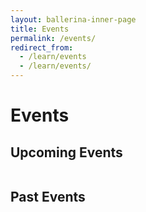 ```yaml
---
layout: ballerina-inner-page
title: Events
permalink: /events/
redirect_from:
  - /learn/events
  - /learn/events/
---
```


<script src="/js/events.js"></script>
<link rel="stylesheet" href="/css/events-page.css">

<h1>Events</h1>

<!-- <h2>No upcoming events</h2> -->

<!-- ## Meetups -->

<!-- <table class="cEventTable cMeetupsList">
 <tr>
    <td class="cEventDateContainer"><span class="cEventDate">January 21, 2019 </span>6:30 PM to 8:30 PM
            <p class="cEventLocation">1061 Budapest, Paulay Ede u. 12. Budapest</p>
        </td>
        <td class="cEventDetail"><a target="_blank" href="https://www.meetup.com/Microservices-Budapest-Meetup/events/257128863/"><h4> Microservices Meetup</h4></a>
      </td>
        <td class="cEventURL"><a class="cEventRegistration" href="https://www.meetup.com/Microservices-Budapest-Meetup/events/257128863/" target="_blank">Register Now</a></td>
</tr>

</table>  -->

<!-- ## No upcoming events -->

<h2>Upcoming Events</h2>


<table class="cEventTable cConferencesList" style="width:100%;">      
                      <tr class="event-expiry" style="display:none" data-expiry="March 10, 2020 12:00:00">
                    <td class="cEventDateContainer"><span class="cEventDate">March 10, 2020</span>
                      <p class="cEventLocation">San Jose, California, USA</p>
                      </td>
                      <td class="cEventDetail"><a target="_blank" href="https://www.meetup.com/Kubernetes-for-Developers"><h4>Kubernetes for Developers Meetup</h4></a>
                          <h5>Ballerinas & Zebras in Kubernetes</h5>
                        <b>Lakmal Warusawithana,</b> Senior Director of Developer Relations, WSO2
                 </td>
               <td class="cEventURL"><a class="cEventRegistration" href="https://www.meetup.com/Kubernetes-for-Developers/events/268523459/" target="_blank">More Info</a></td> 
                  </tr>
                  <tr class="event-expiry" style="display:none" data-expiry="March 26, 2020 12:00:00">
                    <td class="cEventDateContainer"><span class="cEventDate">March 24 - 26, 2020</span>
                      <p class="cEventLocation">Vilnius, Lithuania</p>
                      </td>
                      <td class="cEventDetail"><a target="_blank" href="https://devopspro.lt/"><h4>DevOps Pro Europe 2020</h4></a>
                          <h5>[Talk] Ballerina: The Cloud-Native and DevOps Friendly Programming Language</h5>
                          <h5>[Workshop] Ballerina: Cloud Native Middleware as a Programming Language</h5>
                           <b>Anjana Fernando,</b> Director of Developer Relations, WSO2
                 </td>
               <td class="cEventURL"><a class="cEventRegistration" href="https://devopspro.lt/anjana-fernando/" target="_blank">More Info</a></td> 
                  </tr>
                  <tr class="event-expiry" style="display:none" data-expiry="May 05, 2020 12:00:00">
                    <td class="cEventDateContainer"><span class="cEventDate">May 4 - 5, 2020</span>
                      <p class="cEventLocation">Seattle, Washington, USA</p>
                      </td>
                      <td class="cEventDetail"><a target="_blank" href="https://www.developerweek.com/CloudEdition/"><h4>DeveloperWeek Seattle: Cloud Edition</h4></a>
                        <h5>Code to Kubernetes: Languages of Infrastructure</h5>
                            <b>Sameera Jayasoma,</b> Senior Director, WSO2
                 </td>
               <td class="cEventURL"><a class="cEventRegistration" href="https://qconsp.com/schedule/sp2020/tabular" target="_blank">More Info</a></td> 
                  </tr>
                <tr class="event-expiry" style="display:none" data-expiry="May 06, 2020 12:00:00">
                    <td class="cEventDateContainer"><span class="cEventDate">May 4 - 6, 2020</span>
                      <p class="cEventLocation">São Paulo, Brazil</p>
                      </td>
                      <td class="cEventDetail"><a target="_blank" href="https://qconsp.com/"><h4>QCon São Paulo</h4></a>
                        <h5></h5>
                            <b>Nuwan Bandara,</b> Senior Director - Solutions Architecture, WSO2
                 </td>
               <td class="cEventURL"><a class="cEventRegistration" href="https://qconsp.com/schedule/sp2020/tabular" target="_blank">More Info</a></td> 
                  </tr>
                  <tr class="event-expiry" style="display:none" data-expiry="May 28, 2020 12:00:00">
                    <td class="cEventDateContainer"><span class="cEventDate">May 28, 2020</span>
                      <p class="cEventLocation">San Diego, California, USA</p>
                      </td>
                      <td class="cEventDetail"><a target="_blank" href="https://www.meetup.com/San-Diego-Cloud-Native-Computing-Meetup"><h4>San Diego Cloud Native Computing Meetup</h4></a>
                        <h5>Ballerina – An Open-Source, Cloud-Native Programming Language for Microservices</h5>
                        <b>Anjana Fernando,</b> Director of Developer Relations, WSO2
                 </td>
               <td class="cEventURL"><a class="cEventRegistration" href="https://www.meetup.com/San-Diego-Cloud-Native-Computing-Meetup/events/268618473/" target="_blank">More Info</a></td> 
                  </tr>
                    <tr class="event-expiry" style="display:none" data-expiry="July 16, 2020 12:00:00">
                    <td class="cEventDateContainer"><span class="cEventDate">July 13 - 16, 2020</span>
                      <p class="cEventLocation">Portland, Oregano, USA</p>
                      </td>
                      <td class="cEventDetail"><a target="_blank" href="https://conferences.oreilly.com/oscon/oscon-or"><h4>O'Reilly Open Source Software Conference</h4></a>
                        <h5>Intensely Simplify Your Microservices Development with Ballerina</h5>
                        <b>Sameera Jayasoma,</b> Senior Director, WSO2
                 </td>
               <td class="cEventURL"><a class="cEventRegistration" href="https://conferences.oreilly.com/oscon/oscon-or/public/content/about" target="_blank">More Info</a></td> 
                  </tr>
  
                  
</table>

<h2>Past Events</h2>


<table class="cEventTable cConferencesList" style="width:100%;">  
                    <tr class="event-expiry" style="display:none" data-expiry="February 16, 2020 12:00:00">
                    <td class="cEventDateContainer"><span class="cEventDate">February 12 - 16, 2020</span>
                      <p class="cEventLocation">San Francisco, California, USA</p>
                      </td>
                      <td class="cEventDetail"><a target="_blank" href="https://www.developerweek.com/"><h4>DeveloperWeek 2020</h4></a>
                          <h5>Conquering Network-Distributed Applications Using the Ballerina Programming Language</h5>
                        <b>Anjana Fernando,</b> Director of Developer Relations, WSO2
                 </td>
               <td class="cEventURL"><a class="cEventRegistration" href="https://www.slideshare.net/BallerinaLang/developerweek-2020-conquering-network-distributed-applications-using-ballerina" target="_blank">View Slides</a></td> 
                  </tr>
                  <tr class="event-expiry" style="display:none" data-expiry="">
                    <td class="cEventDateContainer"><span class="cEventDate">December 12, 2019</span>
                      <p class="cEventLocation">Mountain View, California, USA</p>
                      </td>
                      <td class="cEventDetail"><a target="_blank" href="https://www.meetup.com/Silicon-Valley-Cloud-Native-and-Kubernetes-Meetup/events/265530711/"><h4>Cloud-Native and Kubernetes Meetup in Silicon Valley</h4></a>
                          <h5>An Introduction to the Ballerina Programming Language</h5>
                        <b>Anjana Fernando,</b> Director of Developer Relations - CTO Office, WSO2
                 </td>
               <td class="cEventURL"><a class="cEventRegistration" href="https://www.slideshare.net/BallerinaLang/cloudnative-and-kubernetes-meetup-in-silicon-valley-ballerina-cloud-native-programming-language" target="_blank">View Slides</a></td> 
                  </tr>
                  <tr class="event-expiry" style="display:none" data-expiry="">
                    <td class="cEventDateContainer"><span class="cEventDate">December 10 - 11, 2019</span>
                      <p class="cEventLocation">Paris, France</p>
                      </td>
                      <td class="cEventDetail"><a target="_blank" href="https://www.opensourcesummit.paris/"><h4>Paris Open Source Summit</h4></a>
                          <h5>Ballerina - A Modern Cloud-based Open Source Programming Language</h5>
                           <b>Paul Fremantle,</b> CTO and Co-founder, WSO2
                 </td>
               <td class="cEventURL"><a class="cEventRegistration" href="https://www.opensourcesummit.paris/" target="_blank">More Info</a></td> 
                  </tr>
                  <tr class="event-expiry" style="display:none" data-expiry="">
                    <td class="cEventDateContainer"><span class="cEventDate">December 5, 2019</span>
                      <p class="cEventLocation">San Jose, California, USA</p>
                      </td>
                      <td class="cEventDetail"><a target="_blank" href="https://www.meetup.com/downtown-san-jose-devops/events/265982303/"><h4>Downtown San Jose DevOps Meetup</h4></a>
                          <h5>Ballerina - A Programming Language for Cloud and DevOps</h5>
                        <b>Anjana Fernando,</b> Director of Developer Relations - CTO Office, WSO2
                 </td>
               <td class="cEventURL"><a class="cEventRegistration" href="https://www.slideshare.net/BallerinaLang/downtown-san-jose-devops-meetup-ballerina-a-programming-language-for-cloud-and-devops-221963732" target="_blank">View Slides</a></td> 
                  </tr>
                  <tr class="event-expiry" style="display:none" data-expiry="">
                    <td class="cEventDateContainer"><span class="cEventDate">November 7, 2019</span>
                      <p class="cEventLocation">London, UK</p>
                      </td>
                      <td class="cEventDetail"><a target="_blank" href="https://wso2.com/integration-summit/london-2019/"><h4>WSO2 Summit London</h4></a>
                          <h5>Ballerina — Cloud-native Middleware as a Programming Language</h5>
                        <b>Mauro Niewolski,</b> Senior Solutions Engineer, WSO2
                 </td>
               <td class="cEventURL"><a class="cEventRegistration" href="https://wso2.com/library/summit/2019/11/wso2-integration-summit-london-2019-ballerina-cloud-native-middleware-as-a-programming-language/" target="_blank">View Video</a></td> 
                  </tr>
                  <tr class="event-expiry" style="display:none" data-expiry="">
                    <td class="cEventDateContainer"><span class="cEventDate">November 5 - 7, 2019</span>
                      <p class="cEventLocation">Austin, Texas, USA</p>
                      </td>
                      <td class="cEventDetail"><a target="_blank" href="https://developerweekaustin2019.sched.com/"><h4>DeveloperWeek Austin</h4></a>
                          <h5>Microservices in Practice with Ballerina, Kubernetes and Istio</h5>
                        <b>Lakmal Warusawithana,</b> Senior Director of Developer Relations - CTO Office, WSO2
                 </td>
               <td class="cEventURL"><a class="cEventRegistration" href="https://www.slideshare.net/BallerinaLang/developerweek-austin-2019-microservices-in-practice-with-ballerina-kubernetes-and-istio" target="_blank">View Slides</a></td> 
                  </tr>
                  <tr class="event-expiry" style="display:none" data-expiry="">
                    <td class="cEventDateContainer"><span class="cEventDate">November 5, 2019</span>
                      <p class="cEventLocation">Bern, Switzerland</p>
                      </td>
                      <td class="cEventDetail"><a target="_blank" href="https://wso2.com/integration-summit/bern-2019/"><h4>WSO2 Summit Bern</h4></a>
                          <h5>Ballerina — Cloud-native Middleware as a Programming Language</h5>
                        <b>Paul Fremantle,</b> CTO and Co-founder, WSO2
                 </td>
               <td class="cEventURL"><a class="cEventRegistration" href="https://www.slideshare.net/wso2.org/wso2-integration-summit-bern-2019-ballerina-cloudnative-middleware-as-a-programming-language" target="_blank">View Slides</a></td> 
                  </tr>
                  <tr class="event-expiry" style="display:none" data-expiry="">
                    <td class="cEventDateContainer"><span class="cEventDate">November 5, 2019</span>
                      <p class="cEventLocation">Colombo, Sri Lanka</p>
                      </td>
                      <td class="cEventDetail"><a target="_blank" href="https://www.meetup.com/java-colombo/events/265738162/"><h4>Java Colombo Meetup</h4></a>
                          <h5>The better java for Java microservice developers</h5>
                        <b>Sanjiva Weerawarana,</b> Founder and CEO, WSO2
                 </td>
               <td class="cEventURL"><a class="cEventRegistration" href="https://www.youtube.com/watch?v=tZwOl01x8TU" target="_blank">View Video</a></td>
                  </tr>
                  <tr class="event-expiry" style="display:none" data-expiry="">
                    <td class="cEventDateContainer"><span class="cEventDate">October 8 - 10, 2019</span>
                      <p class="cEventLocation">San Jose, California, USA</p>
                      </td>
                      <td class="cEventDetail"><a target="_blank" href="https://apiworld.co/"><h4>API World</h4></a>
                          <h5>Efficient Microservices Deployment Pipelines</h5>
                        <b>Anjana Fernando,</b> Director of Developer Relations - CTO Office, WSO2
                 </td>
               <td class="cEventURL"><a class="cEventRegistration" href="https://files.devnetwork.cloud/APIWorld/presentations/2019/Anjana_Fernando.pdf" target="_blank">View Slides</a></td>
                  </tr>
                  <tr class="event-expiry" style="display:none" data-expiry="">
                    <td class="cEventDateContainer"><span class="cEventDate">October 8, 2019</span>
                      <p class="cEventLocation">San Francisco, California, USA</p>
                      </td>
                      <td class="cEventDetail"><a target="_blank" href="https://wso2.com/integration-summit/sanfrancisco-2019/"><h4>WSO2 Summit San Francisco</h4></a>
                          <h5>Ballerina — Cloud-native Middleware as a Programming Language</h5>
                        <b>Sameera Jayasoma,</b> Senior Director, WSO2
                 </td>
               <td class="cEventURL"><a class="cEventRegistration" href="https://wso2.com/library/summit/2019/10/wso2-integration-summit-sanfrancisco-2019-ballerina-cloud-native-middleware-as-a-programming-language/" target="_blank">View Video</a></td>
                  </tr>
                  <tr class="event-expiry" style="display:none" data-expiry="">
                    <td class="cEventDateContainer"><span class="cEventDate">September 26, 2019</span>
                      <p class="cEventLocation">Columbus, USA</p>
                      </td>
                      <td class="cEventDetail"><a target="_blank" href="https://www.meetup.com/columbus-microservices/events/264064167/"><h4>Columbus Microservices Meetup</h4></a>
                          <h5>Effective Microservices Development with Ballerina</h5>
                        <b>Anjana Fernando,</b> Director of Developer Relations - CTO Office, WSO2
                 </td>
               <td class="cEventURL"><a class="cEventRegistration" href="https://www.slideshare.net/lafernando/effective-microservices-development-with-ballerina" target="_blank">View Slides</a></td>
                  </tr>
                  <tr class="event-expiry" style="display:none" data-expiry="">
                    <td class="cEventDateContainer"><span class="cEventDate">September 26, 2019</span>
                      <p class="cEventLocation">Columbus, USA</p>
                      </td>
                      <td class="cEventDetail"><a target="_blank" href="https://www.meetup.com/columbus-microservices/events/264064167/"><h4>Columbus Microservices Meetup</h4></a>
                          <h5>Ballerina in Real-World Use-Case</h5>
                        <b>Glenn Donaldson & Jim Kittle,</b> Ohio State University
                 </td>
               <td class="cEventURL"><a class="cEventRegistration" href="https://www.slideshare.net/secret/AW4Gz2reZ0xNW" target="_blank">View Slides</a></td>
                  </tr>
                  <tr class="event-expiry" style="display:none" data-expiry="">
                    <td class="cEventDateContainer"><span class="cEventDate">September 24, 2019</span>
                      <p class="cEventLocation">New York, USA</p>
                      </td>
                      <td class="cEventDetail"><a target="_blank" href="https://wso2.com/integration-summit/newyork-2019/"><h4>WSO2 Summit New York</h4></a>
                          <h5>Ballerina - Cloud Native Middleware as a Programming Language</h5>
                        <b>Lakmal Warusawithana,</b> Senior Director of Developer Relations - CTO Office, WSO2
                 </td>
               <td class="cEventURL"><a class="cEventRegistration" href="https://www.slideshare.net/wso2.org/wso2-integration-summit-new-york-2019-ballerina-cloud-native-middleware-as-a-programming-language" target="_blank">View Slides</a></td>
                  </tr>
                  <tr class="event-expiry" style="display:none" data-expiry="">
                    <td class="cEventDateContainer"><span class="cEventDate">September 9 - 12, 2019</span>
                      <p class="cEventLocation">Las Vegas, Nevada, USA</p>
                      </td>
                      <td class="cEventDetail"><a target="_blank" href="https://apachecon.com/acna19/s/#/schedule"><h4>ApacheCon North America 2019</h4></a>
                          <h5>Ballerina - Re-inventing Middleware in a Programming Language</h5>
                        <b>Paul Fremantle,</b> CTO and Co-founder, WSO2
                 </td>
               <td class="cEventURL"><a class="cEventRegistration" href="https://www.slideshare.net/BallerinaLang/apachecon-na-2019-reinventing-middleware-in-a-programming-language" target="_blank">View Slides</a></td>
                  </tr>
                  <tr class="event-expiry" style="display:none" data-expiry="">
                    <td class="cEventDateContainer"><span class="cEventDate">September 9 - 12, 2019</span>
                      <p class="cEventLocation">Las Vegas, Nevada, USA</p>
                      </td>
                      <td class="cEventDetail"><a target="_blank" href="https://apachecon.com/acna19/s/#/schedule"><h4>ApacheCon North America 2019</h4></a>
                          <h5>Conquering Network Distributed Applications Using the Ballerina Programming Language</h5>
                        <b>Anjana Fernando,</b> Director of Developer Relations - CTO Office, WSO2
                 </td>
               <td class="cEventURL"><a class="cEventRegistration" href="https://www.slideshare.net/BallerinaLang/apachecon-na-2019-conquering-network-distributed-applications-using-the-ballerina-programming-language" target="_blank">View Slides</a></td>
                  </tr>
                  
</table>

<!--## Meetups

<table class="cEventTable cMeetupsList" style="width:100%;">
<tr data-expiry="December 12, 2019 12:00:00">
<td class="cEventDateContainer"><span class="cEventDate">December 12
 </span>
    <p class="cEventLocation">Mountain View, California
</p>
</td>
<td class="cEventDetail"><a target="_blank" href="https://www.meetup.com/Silicon-Valley-Cloud-Native-and-Kubernetes-Meetup/events/265530711/"><h4>Cloud-Native and Kubernetes Meetup in Silicon Valley</h4></a>
<h5>An Introduction to the Ballerina Programming Language </h5>
 <b>Anjana Fernando,</b>  Director of Developer Relations - CTO Office, WSO2

</td>
<td class="cEventURL"><a class="cEventRegistration" href="https://www.meetup.com/Silicon-Valley-Cloud-Native-and-Kubernetes-Meetup/events/265530711/" target="_blank">Register Now</a></td>
</tr>
</table> -->

<style>
.navbar-nav > li.cActive > a {
  color: rgb(87, 89, 93) !important;
}

.navbar-nav > li#Eventsli a  {
  color: #20b6b0 !important;
}
</style>
